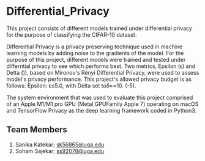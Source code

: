 # Differential_Privacy
This project consists of different models trained under differential privacy for the purpose of classifying the CIFAR-10 dataset.

Differential Privacy is a privacy preserving technique used in machine learning models by adding noise to the gradients of the model.
For the purpose of this project, different models were trained and tested under differntial privacy to see which performs best. Two metrics, Epsilon (ϵ) and Delta ()), based on Mironov's Rényi Differential Privacy, were used to assess model's privacy performance. This project's allowed privacy budget is as follows: Epsilon: ϵ≤5.0, with Delta set toδ==10. (-5).

The system environment that was used to evaluate this project comprised of an Apple M1/M1 pro GPU (Metal GPUFamily Apple 7) operating on macOS and TensorFlow Privacy as the deep learning framework coded in Python3.

## Team Members
1.	Sanika Katekar; sk56865@uga.edu
2.	Soham Sajekar; ss92078@uga.edu
